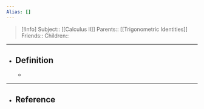 ```yaml
---
Alias: []
---
```

> [!Info]
> Subject:: [[Calculus II]]
> Parents:: [[Trigonometric Identities]]
> Friends:: 
> Children:: 
---
- ## Definition
	- 
---
- ## Reference